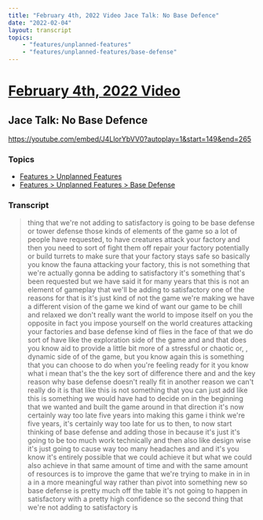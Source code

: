 ```yaml
---
title: "February 4th, 2022 Video Jace Talk: No Base Defence"
date: "2022-02-04"
layout: transcript
topics:
    - "features/unplanned-features"
    - "features/unplanned-features/base-defense"
---
```

# [February 4th, 2022 Video](../2022-02-04.md)
## Jace Talk: No Base Defence
https://youtube.com/embed/J4LlorYbVV0?autoplay=1&start=149&end=265

### Topics
* [Features > Unplanned Features](../topics/features/unplanned-features.md)
* [Features > Unplanned Features > Base Defense](../topics/features/unplanned-features/base-defense.md)

### Transcript

> thing that we're not adding to satisfactory is going to be base defense or tower defense those kinds of elements of the game so a lot of people have requested, to have creatures attack your factory and then you need to sort of fight them off repair your factory potentially or build turrets to make sure that your factory stays safe so basically you know the fauna attacking your factory, this is not something that we're actually gonna be adding to satisfactory it's something that's been requested but we have said it for many years that this is not an element of gameplay that we'll be adding to satisfactory one of the reasons for that is it's just kind of not the game we're making we have a different vision of the game we kind of want our game to be chill and relaxed we don't really want the world to impose itself on you the opposite in fact you impose yourself on the world creatures attacking your factories and base defense kind of flies in the face of that we do sort of have like the exploration side of the game and and that does you know aid to provide a little bit more of a stressful or chaotic or, , dynamic side of of the game, but you know again this is something that you can choose to do when you're feeling ready for it you know what i mean that's the the key sort of difference there and and the key reason why base defense doesn't really fit in another reason we can't really do it is that like this is not something that you can just add like this is something we would have had to decide on in the beginning that we wanted and built the game around in that direction it's now certainly way too late five years into making this game i think we're five years, it's certainly way too late for us to then, to now start thinking of base defense and adding those in because it's just it's going to be too much work technically and then also like design wise it's just going to cause way too many headaches and and it's you know it's entirely possible that we could achieve it but what we could also achieve in that same amount of time and with the same amount of resources is to improve the game that we're trying to make in in in a in a more meaningful way rather than pivot into something new so base defense is pretty much off the table it's not going to happen in satisfactory with a pretty high confidence so the second thing that we're not adding to satisfactory is

